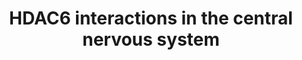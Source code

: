 ---
annotations:
- id: PW:0001251
  parent: regulatory pathway
  type: Pathway Ontology
  value: regulatory pathway pertinent to the brain
authors:
- NasimBahramSangani
- AlexanderPico
- Khanspers
- Egonw
citedin: ''
communities: []
description: 'HDAC6 stands out as a distinctive member within the histone deacetylase
  family due to its predominant presence in the cytosol, facilitating its interaction
  with a wide array of non-histone proteins. Its dysregulation has been linked to
  various outcomes, encompassing diverse cancer types, immune-related disorders, and
  neurological conditions, including Alzheimer''s, Parkinson''s, ALS, Huntington''s,
  Charcot-Marie-Tooth disease, and Rett syndrome. The current network represents the
  known HDAC6 interactions in the central nervous system (CNS). '
last-edited: 2024-01-23
ndex: null
organisms:
- Homo sapiens
redirect_from:
- /index.php/Pathway:WP5426
- /instance/WP5426
- /instance/WP5426_r127801
revision: r127801
schema-jsonld:
- '@context': https://schema.org/
  '@id': https://wikipathways.github.io/pathways/WP5426.html
  '@type': Dataset
  creator:
    '@type': Organization
    name: WikiPathways
  description: 'HDAC6 stands out as a distinctive member within the histone deacetylase
    family due to its predominant presence in the cytosol, facilitating its interaction
    with a wide array of non-histone proteins. Its dysregulation has been linked to
    various outcomes, encompassing diverse cancer types, immune-related disorders,
    and neurological conditions, including Alzheimer''s, Parkinson''s, ALS, Huntington''s,
    Charcot-Marie-Tooth disease, and Rett syndrome. The current network represents
    the known HDAC6 interactions in the central nervous system (CNS). '
  keywords:
  - ACTR1A
  - AKT1
  - APC
  - APOE
  - ARID3A
  - ATP13A2
  - ATXN3
  - AURKA
  - BAX
  - BBIP1
  - BCL2
  - BDNF
  - BIRC5
  - CCDC141
  - CDC20
  - CFTR
  - CNOT6
  - CSNK2A2
  - CSNK2B
  - CTNNB1
  - CTTN
  - CYBB
  - DCTN1
  - DLG2
  - DLG4
  - DNAJA1
  - DYNC1I2
  - EGFR
  - ELP1
  - ELP3
  - EP300
  - EP400
  - ERG
  - FOXP3
  - FUS
  - G3BP1
  - GARS1
  - GRIA1
  - GRIA2
  - GRK2
  - GSK3A
  - GSK3B
  - HDAC11
  - HDAC6
  - HDAC9
  - HIF1A
  - HSF1
  - HSP90AA1
  - HSPA4
  - HSPA8
  - HSPB1
  - HTT
  - ISG15
  - ITIH4
  - KALRN
  - KAT5
  - MAP1B
  - MAP1LC3A
  - MAP3K5
  - MAPK1
  - MAPK3
  - MAPK8
  - MAPRE1
  - MAPT
  - MDH1
  - MIF
  - MIIP
  - MYD88
  - MYH9
  - NDUFV1
  - NEDD9
  - NR3C1
  - OPTN
  - PARK7
  - POU5F1
  - PPP1CA
  - PRDX1
  - PRDX2
  - PRKCE
  - PRKCZ
  - PRKN
  - PROM1
  - PTK2B
  - PXN
  - RAC1
  - RAD23B
  - RHOT1
  - SEPTIN7
  - SGK1
  - SGK3
  - SHH
  - SIRT2
  - SMAD2
  - SMAD7
  - SNCA
  - SNCAIP
  - SOD1
  - SP1
  - SQSTM1
  - STUB1
  - TARDBP
  - TPPP
  - TRIM50
  - TUBA1C
  - TUBA3C
  - TUBA4A
  - TUBB
  - TUBB3
  - TWIST1
  - UBD
  - VCP
  - VHL
  - VIM
  - XRCC6
  - tat
  license: CC0
  name: HDAC6 interactions in the central nervous system
seo: CreativeWork
title: HDAC6 interactions in the central nervous system
wpid: WP5426
---